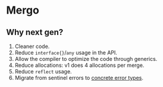 # Mergo

## Why next gen?

1. Cleaner code.
2. Reduce `interface{}`/`any` usage in the API.
3. Allow the compiler to optimize the code through generics.
4. Reduce allocations: v1 does 4 allocations per merge.
5. Reduce `reflect` usage.
6. Migrate from sentinel errors to [concrete error types](https://jub0bs.com/posts/2025-03-31-why-concrete-error-types-are-superior-to-sentinel-errors/).
